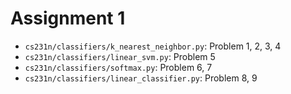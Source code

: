 # Assignment 1
* `cs231n/classifiers/k_nearest_neighbor.py`: Problem 1, 2, 3, 4
* `cs231n/classifiers/linear_svm.py`: Problem 5
* `cs231n/classifiers/softmax.py`: Problem 6, 7
* `cs231n/classifiers/linear_classifier.py`: Problem 8, 9